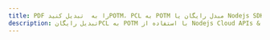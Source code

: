---title: PDF را به  تبدیل کنیدPOTM، PCL به POTM مبدل رایگان یا Nodejs SDKdescription: تبدیل رایگانPCL به POTM با استفاده از Nodejs Cloud APIs & SDK همچنین اسناد PDF را در Cloud ایجاد، ویرایش و رندر کنید.---